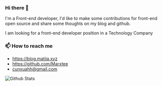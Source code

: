### Hi there 👋

<!--
**cunxu/cunxu** is a ✨ _special_ ✨ repository because its `README.md` (this file) appears on your GitHub profile.

Here are some ideas to get you started:

- 🔭 I’m currently working on ...
- 🌱 I’m currently learning ...
- 👯 I’m looking to collaborate on ...
- 🤔 I’m looking for help with ...
- 💬 Ask me about ...
- 📫 How to reach me: ...
- 😄 Pronouns: ...
- ⚡ Fun fact: ...
-->

I'm a Front-end developer, I'd like to make some contributions for front-end open source and share some thoughts on my blog and github.

I am looking for a front-end developer position in a Technology Company

### 📫 How to reach me

  - <https://blog.matija.xyz>
  - <https://github.com/Marxtee>
  - <cunxuahh@gmail.com>

![Github Stats](https://github-readme-stats.vercel.app/api?username=cunxu&show_icons=true&theme=vue&count_private=true)
